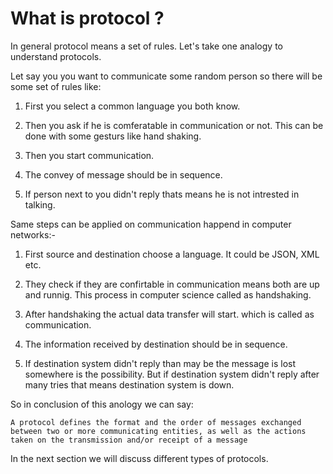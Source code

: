 # What is protocol ?

In general protocol means a set of rules. Let's take one analogy to understand protocols.

Let say you you want to communicate some random person so there will be some set of rules like:

1. First you select a common language you both know.

2. Then you ask if he is comferatable in communication or not. This can be done with some gesturs like hand shaking.

3. Then you start communication.

4. The convey of message should be in sequence.

5. If person next to you didn't reply thats means he is not intrested in talking.

Same steps can be applied on communication happend in computer networks:-

1. First source and destination choose a language. It could be JSON, XML etc.

2. They check if they are confirtable in communication means both are up and runnig. This process in computer science called as handshaking.

3. After handshaking the actual data transfer will start. which is called as communication.

4. The information received by destination should be in sequence.

5. If destination system didn't reply than may be the message is lost somewhere is the possibility. But if destination system didn't reply after many tries that means destination system is down.

So in conclusion of this anology we can say:

```
A protocol defines the format and the order of messages exchanged between two or more communicating entities, as well as the actions taken on the transmission and/or receipt of a message
```

In the next section we will discuss different types of protocols.
